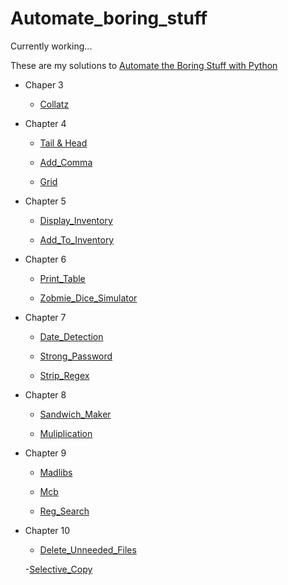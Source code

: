 # Automate_boring_stuff

Currently working... 

These are my solutions to [Automate the Boring Stuff with Python](https://automatetheboringstuff.com) 

- Chaper 3 

  - [Collatz](https://github.com/yckfowa/Automate_boring_stuff/blob/main/Ch.3/collatz.py)
  
- Chapter 4
 
  - [Tail & Head](https://github.com/yckfowa/Automate_boring_stuff/blob/main/Ch.4/Tail%20%26%20Head.py)
  
  - [Add_Comma](https://github.com/yckfowa/Automate_boring_stuff/blob/main/Ch.4/add_comma.py)
 
  - [Grid](https://github.com/yckfowa/Automate_boring_stuff/blob/main/Ch.4/grid.py)
 
- Chapter 5 

  - [Display_Inventory](https://github.com/yckfowa/Automate_boring_stuff/blob/main/Ch.5/displayInventory.py)
 
  - [Add_To_Inventory](https://github.com/yckfowa/Automate_boring_stuff/blob/main/Ch.5/addToInventory.py)

- Chapter 6 

  - [Print_Table](https://github.com/yckfowa/Automate_boring_stuff/blob/main/Ch.6/printTable.py)

  - [Zobmie_Dice_Simulator](https://github.com/yckfowa/Automate_boring_stuff/blob/main/Ch.6/zombie_dice.py)

- Chapter 7 

  - [Date_Detection](https://github.com/yckfowa/Automate_boring_stuff/blob/main/Ch.7/Date_detection.py)

  - [Strong_Password](https://github.com/yckfowa/Automate_boring_stuff/blob/main/Ch.7/Strong_password.py)
  
  - [Strip_Regex](https://github.com/yckfowa/Automate_boring_stuff/blob/main/Ch.7/stripRegex.py)

- Chapter 8 

  - [Sandwich_Maker](https://github.com/yckfowa/Automate_boring_stuff/blob/main/Ch.8/Sandwich_maker.py)

  - [Muliplication](https://github.com/yckfowa/Automate_boring_stuff/blob/main/Ch.8/Muliplication.py)

- Chapter 9 

  - [Madlibs](https://github.com/yckfowa/Automate_boring_stuff/blob/main/Ch.9/Madlibs/Madlibs.py)

  - [Mcb](https://github.com/yckfowa/Automate_boring_stuff/blob/main/Ch.9/mcb/mcb.py)
  
  - [Reg_Search](https://github.com/yckfowa/Automate_boring_stuff/blob/main/Ch.9/regex_search/re.search.py)

- Chapter 10 

  - [Delete_Unneeded_Files](https://github.com/yckfowa/Automate_boring_stuff/blob/main/Ch.10/Delete%20unneeded%20files.py)

  -[Selective_Copy](https://github.com/yckfowa/Automate_boring_stuff/blob/main/Ch.10/selective_copy.py)

  
